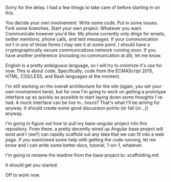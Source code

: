 Sorry for the delay. I had a few things to take care of before starting in on this.

You decide your own involvement. Write some code. Put in some issues. Fork some branches. Start your own project. Whatever you want. Communicate however you'd like. My phone currently only dings for emails, twitter mentions, phone calls, and text messages. If your communication isn't in one of those forms I may see it at some point. I should have a cryptographically secure communications network running soon. If you have another preference (including no communication at all), let me know.

English is a pretty ambiguous language, so I will try to minimize it's use for now. This is about code. Specifically, code from the ECMAScript 2015, HTML, CSS/LESS, and Bash languages at the moment.

I'm still working on the overall architecture for the site (again, you set your own involvement here), but for now I'm going to work on getting a prototype interface up as quickly as possible to start laying down some thoughts I've had. A mock interface can be live in...hours? That's what I'll be aiming for anyway. It should create some good discussion points (or fail [or...]) anyway.

I'm going to figure out how to pull my base-angular project into this repository. From there, a pretty decently wired up Angular base project will exist and I (we?) can rapidly scaffold out any idea that we can fit into a web page. If you want/need some help with getting the code running, let me know and I can write some better docs, tutorial, 1-on-1, whatever.

I'm going to rename the readme from the base project to: scaffolding.md

It should get you started.


Off to work now.